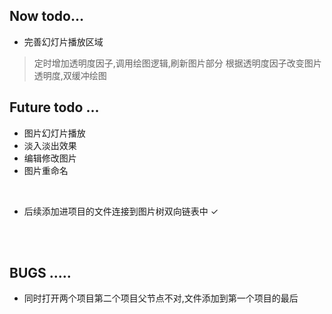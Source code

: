 ## Now todo...
- 完善幻灯片播放区域
>定时增加透明度因子,调用绘图逻辑,刷新图片部分
>根据透明度因子改变图片透明度,双缓冲绘图
> 

## Future todo ...
- 图片幻灯片播放
- 淡入淡出效果
- 编辑修改图片
- 图片重命名

<br/>

- 后续添加进项目的文件连接到图片树双向链表中 ✓

<br/>
<br/>

## BUGS .....
- 同时打开两个项目第二个项目父节点不对,文件添加到第一个项目的最后 




